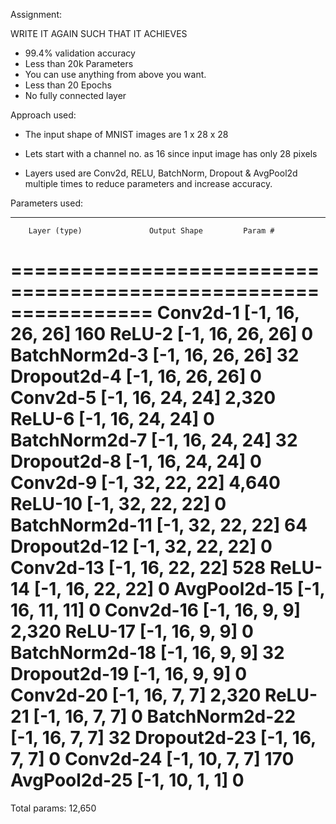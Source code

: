 Assignment:

WRITE IT AGAIN SUCH THAT IT ACHIEVES
* 99.4% validation accuracy
* Less than 20k Parameters
* You can use anything from above you want. 
* Less than 20 Epochs
* No fully connected layer


Approach used:

* The input shape of MNIST images are 1 x 28 x 28

* Lets start with a channel no. as 16 since input image has only 28 pixels

* Layers used are Conv2d, RELU, BatchNorm, Dropout & AvgPool2d multiple times to reduce parameters and increase accuracy.


Parameters used:

----------------------------------------------------------------
        Layer (type)               Output Shape         Param #
================================================================
            Conv2d-1           [-1, 16, 26, 26]             160
              ReLU-2           [-1, 16, 26, 26]               0
       BatchNorm2d-3           [-1, 16, 26, 26]              32
         Dropout2d-4           [-1, 16, 26, 26]               0
            Conv2d-5           [-1, 16, 24, 24]           2,320
              ReLU-6           [-1, 16, 24, 24]               0
       BatchNorm2d-7           [-1, 16, 24, 24]              32
         Dropout2d-8           [-1, 16, 24, 24]               0
            Conv2d-9           [-1, 32, 22, 22]           4,640
             ReLU-10           [-1, 32, 22, 22]               0
      BatchNorm2d-11           [-1, 32, 22, 22]              64
        Dropout2d-12           [-1, 32, 22, 22]               0
           Conv2d-13           [-1, 16, 22, 22]             528
             ReLU-14           [-1, 16, 22, 22]               0
        AvgPool2d-15           [-1, 16, 11, 11]               0
           Conv2d-16             [-1, 16, 9, 9]           2,320
             ReLU-17             [-1, 16, 9, 9]               0
      BatchNorm2d-18             [-1, 16, 9, 9]              32
        Dropout2d-19             [-1, 16, 9, 9]               0
           Conv2d-20             [-1, 16, 7, 7]           2,320
             ReLU-21             [-1, 16, 7, 7]               0
      BatchNorm2d-22             [-1, 16, 7, 7]              32
        Dropout2d-23             [-1, 16, 7, 7]               0
           Conv2d-24             [-1, 10, 7, 7]             170
        AvgPool2d-25             [-1, 10, 1, 1]               0
================================================================
Total params: 12,650
